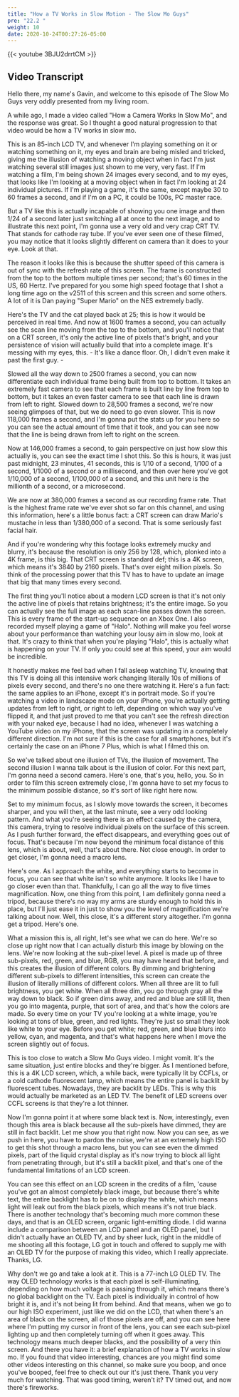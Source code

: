 ```yaml
---
title: "How a TV Works in Slow Motion - The Slow Mo Guys"
pre: "22.2 "
weight: 10
date: 2020-10-24T00:27:26-05:00
---
```


{{< youtube 3BJU2drrtCM >}}

## Video Transcript

Hello there, my name's Gavin, and welcome to this episode of The Slow Mo Guys very oddly presented from my living room.

A while ago, I made a video called "How a Camera Works In Slow Mo", and the response was great. So I thought a good natural progression to that video would be how a TV works in slow mo.

This is an 85-inch LCD TV, and whenever I'm playing something on it or watching something on it, my eyes and brain are being misled and tricked, giving me the illusion of watching a moving object when in fact I'm just watching several still images just shown to me very, very fast. If I'm watching a film, I'm being shown 24 images every second, and to my eyes, that looks like I'm looking at a moving object when in fact I'm looking at 24 individual pictures. If I'm playing a game, it's the same, except maybe 30 to 60 frames a second, and if I'm on a PC, it could be 100s, PC master race.

But a TV like this is actually incapable of showing you one image and then 1/24 of a second later just switching all at once to the next image, and to illustrate this next point, I'm gonna use a very old and very crap CRT TV. That stands for cathode ray tube. If you've ever seen one of these filmed, you may notice that it looks slightly different on camera than it does to your eye. Look at that.

The reason it looks like this is because the shutter speed of this camera is out of sync with the refresh rate of this screen. The frame is constructed from the top to the bottom multiple times per second; that's 60 times in the US, 60 Hertz. I've prepared for you some high speed footage that I shot a long time ago on the v2511 of this screen and this screen and some others. A lot of it is Dan paying "Super Mario" on the NES extremely badly.

Here's the TV and the cat played back at 25; this is how it would be perceived in real time. And now at 1600 frames a second, you can actually see the scan line moving from the top to the bottom, and you'll notice that on a CRT screen, it's only the active line of pixels that's bright, and your persistence of vision will actually build that into a complete image. It's messing with my eyes, this. - It's like a dance floor. Oh, I didn't even make it past the first guy. -

Slowed all the way down to 2500 frames a second, you can now differentiate each individual frame being built from top to bottom. It takes an extremely fast camera to see that each frame is built line by line from top to bottom, but it takes an even faster camera to see that each line is drawn from left to right. Slowed down to 28,500 frames a second, we're now seeing glimpses of that, but we do need to go even slower. This is now 118,000 frames a second, and I'm gonna put the stats up for you here so you can see the actual amount of time that it took, and you can see now that the line is being drawn from left to right on the screen.

Now at 146,000 frames a second, to gain perspective on just how slow this actually is, you can see the exact time I shot this. So this is hours, it was just past midnight, 23 minutes, 41 seconds, this is 1/10 of a second, 1/100 of a second, 1/1000 of a second or a millisecond, and then over here you've got 1/10,000 of a second, 1/100,000 of a second, and this unit here is the millionth of a second, or a microsecond.

We are now at 380,000 frames a second as our recording frame rate. That is the highest frame rate we've ever shot so far on this channel, and using this information, here's a little bonus fact: a CRT screen can draw Mario's mustache in less than 1/380,000 of a second. That is some seriously fast facial hair.

And if you're wondering why this footage looks extremely mucky and blurry, it's because the resolution is only 256 by 128, which, plonked into a 4K frame, is this big. That CRT screen is standard def; this is a 4K screen, which means it's 3840 by 2160 pixels. That's over eight million pixels. So think of the processing power that this TV has to have to update an image that big that many times every second.

The first thing you'll notice about a modern LCD screen is that it's not only the active line of pixels that retains brightness; it's the entire image. So you can actually see the full image as each scan-line passes down the screen. This is every frame of the start-up sequence on an Xbox One. I also recorded myself playing a game of "Halo". Nothing will make you feel worse about your performance than watching your lousy aim in slow mo, look at that. It's crazy to think that when you're playing "Halo", this is actually what is happening on your TV. If only you could see at this speed, your aim would be incredible.

It honestly makes me feel bad when I fall asleep watching TV, knowing that this TV is doing all this intensive work changing literally 10s of millions of pixels every second, and there's no one there watching it. Here's a fun fact: the same applies to an iPhone, except it's in portrait mode. So if you're watching a video in landscape mode on your iPhone, you're actually getting updates from left to right, or right to left, depending on which way you've flipped it, and that just proved to me that you can't see the refresh direction with your naked eye, because I had no idea, whenever I was watching a YouTube video on my iPhone, that the screen was updating in a completely different direction. I'm not sure if this is the case for all smartphones, but it's certainly the case on an iPhone 7 Plus, which is what I filmed this on.

So we've talked about one illusion of TVs, the illusion of movement. The second illusion I wanna talk about is the illusion of color. For this next part, I'm gonna need a second camera. Here's one, that's you, hello, you. So in order to film this screen extremely close, I'm gonna have to set my focus to the minimum possible distance, so it's sort of like right here now.

Set to my minimum focus, as I slowly move towards the screen, it becomes sharper, and you will then, at the last minute, see a very odd looking pattern. And what you're seeing there is an effect caused by the camera, this camera, trying to resolve individual pixels on the surface of this screen. As I push further forward, the effect disappears, and everything goes out of focus. That's because I'm now beyond the minimum focal distance of this lens, which is about, well, that's about there. Not close enough. In order to get closer, I'm gonna need a macro lens.

Here's one. As I approach the white, and everything starts to become in focus, you can see that white isn't so white anymore. It looks like I have to go closer even than that. Thankfully, I can go all the way to five times magnification. Now, one thing from this point, I am definitely gonna need a tripod, because there's no way my arms are sturdy enough to hold this in place, but I'll just ease it in just to show you the level of magnification we're talking about now. Well, this close, it's a different story altogether. I'm gonna get a tripod. Here's one.

What a mission this is, all right, let's see what we can do here. We're so close up right now that I can actually disturb this image by blowing on the lens. We're now looking at the sub-pixel level. A pixel is made up of three sub-pixels, red, green, and blue, RGB, you may have heard that before, and this creates the illusion of different colors. By dimming and brightening different sub-pixels to different intensities, this screen can create the illusion of literally millions of different colors. When all three are lit to full brightness, you get white. When all three dim, you go through gray all the way down to black. So if green dims away, and red and blue are still lit, then you go into magenta, purple, that sort of area, and that's how the colors are made. So every time on your TV you're looking at a white image, you're looking at tons of blue, green, and red lights. They're just so small they look like white to your eye. Before you get white; red, green, and blue blurs into yellow, cyan, and magenta, and that's what happens here when I move the screen slightly out of focus.

This is too close to watch a Slow Mo Guys video. I might vomit. It's the same situation, just entire blocks and they're bigger. As I mentioned before, this is a 4K LCD screen, which, a while back, were typically lit by CCFLs, or a cold cathode fluorescent lamp, which means the entire panel is backlit by fluorescent tubes. Nowadays, they are backlit by LEDs. This is why this would actually be marketed as an LED TV. The benefit of LED screens over CCFL screens is that they're a lot thinner.

Now I'm gonna point it at where some black text is. Now, interestingly, even though this area is black because all the sub-pixels have dimmed, they are still in fact backlit. Let me show you that right now. Now you can see, as we push in here, you have to pardon the noise, we're at an extremely high ISO to get this shot through a macro lens, but you can see even the dimmed pixels, part of the liquid crystal display as it's now trying to block all light from penetrating through, but it's still a backlit pixel, and that's one of the fundamental limitations of an LCD screen.

You can see this effect on an LCD screen in the credits of a film, 'cause you've got an almost completely black image, but because there's white text, the entire backlight has to be on to display the white, which means light will leak out from the black pixels, which means it's not true black. There is another technology that's becoming much more common these days, and that is an OLED screen, organic light-emitting diode. I did wanna include a comparison between an LCD panel and an OLED panel, but I didn't actually have an OLED TV, and by sheer luck, right in the middle of me shooting all this footage, LG got in touch and offered to supply me with an OLED TV for the purpose of making this video, which I really appreciate. Thanks, LG. 

Why don't we go and take a look at it. This is a 77-inch LG OLED TV. The way OLED technology works is that each pixel is self-illuminating, depending on how much voltage is passing through it, which means there's no global backlight on the TV. Each pixel is individually in control of how bright it is, and it's not being lit from behind. And that means, when we go to our high ISO experiment, just like we did on the LCD, that when there's an area of black on the screen, all of those pixels are off, and you can see here where I'm putting my cursor in front of the lens, you can see each sub-pixel lighting up and then completely turning off when it goes away. This technology means much deeper blacks, and the possibility of a very thin screen. And there you have it: a brief explanation of how a TV works in slow mo. If you found that video interesting, chances are you might find some other videos interesting on this channel, so make sure you boop, and once you've booped, feel free to check out our it's just there. Thank you very much for watching. That was good timing, weren't it? TV timed out, and now there's fireworks.

